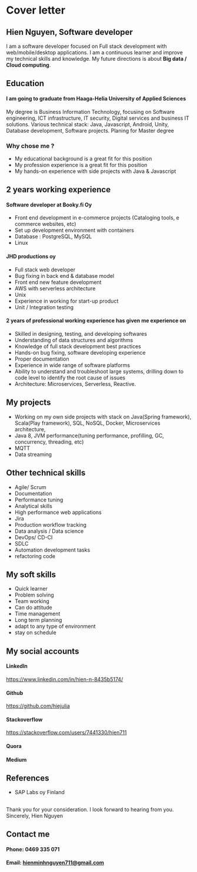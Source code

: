 # Cover letter


## Hien Nguyen, Software developer 
I am a software developer focused on Full stack development with web/mobile/desktop applications.
I am a continuous learner and improve my technical skills and knowledge.
My future directions is about **Big data / Cloud computing**. 



## Education 
#### I am going to graduate from Haaga-Helia University of Applied Sciences 
My degree is Business Information Technology, focusing on Software engineering, ICT infrastructure, IT security,
Digital services and business IT solutions.
Various technical stack: Java, Javascript, Android, Unity, Database development, Software projects.
Planing for Master degree 



### Why chose me ?
+ My educational background is a great fit for this position 
+ My profession experience is a great fit for this position 
+ My hands-on experience with side projects with Java & Javascript 


## 2 years working experience   

#### Software developer at Booky.fi Oy
+ Front end development in e-commerce projects (Cataloging tools, e commerce websites, etc)
+ Set up development environment with containers 
+ Database : PostgreSQL, MySQL 
+ Linux 

#### JHD productions oy 
+ Full stack web developer 
+ Bug fixing in back end & database model 
+ Front end new feature development 
+ AWS with serverless architecture
+ Unix 
+ Experience in working for start-up product 
+ Unit / Integration testing 

#### 2 years of professional working experience has given me experience on 
+ Skilled in designing, testing, and developing softwares 
+ Understanding of data structures and algorithms 
+ Knowledge of full stack development best practices 
+ Hands-on bug fixing, software developing experience 
+ Proper documentation 
+ Experience in wide range of software platforms 
+ Ability to understand and troubleshoot large systems, drilling down to code level to identify the root cause of issues
+ Architecture: Microservices, Serverless, Reactive.


## My projects 
+ Working on my own side projects with stack on Java(Spring framework), Scala(Play framework), 
SQL, NoSQL, Docker, Microservices architecture, 
+ Java 8, JVM performance(tuning performance, profilling, GC, concurrency, threading, etc)
+ MQTT 
+ Data streaming 


## Other technical skills  
+ Agile/ Scrum 
+ Documentation 
+ Performance tuning 
+ Analytical skills 
+ High performance web applications 
+ Jira
+ Production workflow tracking 
+ Data analysis / Data science 
+ DevOps/ CD-CI
+ SDLC 
+ Automation development tasks 
+ refactoring code 







## My soft skills 
+ Quick learner 
+ Problem solving 
+ Team working 
+ Can do attitude
+ Time management 
+ Long term planning 
+ adapt to any type of environment 
+ stay on schedule 




## My social accounts 
#### LinkedIn 
https://www.linkedin.com/in/hien-n-8435b5174/
#### Github 
https://github.com/hiejulia
#### Stackoverflow 
https://stackoverflow.com/users/7441330/hien711
#### Quora
#### Medium

## References
+ SAP Labs oy Finland

## 
Thank you for your consideration. I look forward to hearing from you.
Sincerely,
Hien Nguyen

## Contact me  
#### Phone: 0469 335 071 
#### Email: hienminhnguyen711@gmail.com











